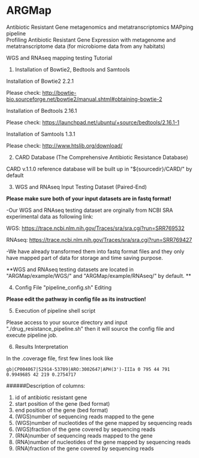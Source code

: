 # ARGMap
Antibiotic Resistant Gene metagenomics and metatranscriptomics MAPping pipeline  
Profiling Antibiotic Resistant Gene Expression with metagenome and metatranscriptome data (for microbiome data from any habitats)

WGS and RNAseq mapping testing Tutorial

1. Installation of Bowtie2, Bedtools and Samtools 

  Installation of Bowtie2 2.2.1
  
  Please check: http://bowtie-bio.sourceforge.net/bowtie2/manual.shtml#obtaining-bowtie-2
  
  Installation of Bedtools 2.16.1

  Please check: https://launchpad.net/ubuntu/+source/bedtools/2.16.1-1

  Installation of Samtools 1.3.1

  Please check: http://www.htslib.org/download/
  

2. CARD Database (The Comprehensive Antibiotic Resistance Database)
  
  CARD v.1.1.0 reference database will be built up in "${sourcedir}/CARD/" by default


3.  WGS and RNAseq Input Testing Dataset (Paired-End)

  **Please make sure both of your input datasets are in fastq format!**
  
  -Our WGS and RNAseq testing dataset are orginally from NCBI SRA experimental data as following link: 
  
  WGS: https://trace.ncbi.nlm.nih.gov/Traces/sra/sra.cgi?run=SRR769532
  
  RNAseq: https://trace.ncbi.nlm.nih.gov/Traces/sra/sra.cgi?run=SRR769427
  
  -We have already transformed them into fastq format files and they only have mapped part of data for storage and time saving purpose.
  
  **WGS and RNAseq testing datasets are located in  "ARGMap/example/WGS/" and "ARGMap/example/RNAseq/" by default. **
  


4. Config File "pipeline_config.sh" Editing

  **Please edit the pathway in config file as its instruction!**
  
5. Execution of pipeline shell script

  Please access to your source directory and input "./drug_resistance_pipeline.sh" then it will source the config file and execute pipeline job. 

6. Results Interpretation
  

  In the .coverage file, first few lines look like 
```
gb|CP004067|52914-53709|ARO:3002647|APH(3')-IIIa 0 795 44 791 0.9949685 42 219 0.2754717

```

######Description of columns:
  1. id of antibiotic resistant gene
  2. start position of the gene (bed format)
  3. end position of the gene (bed format)
  4. (WGS)number of sequencing reads mapped to the gene
  5. (WGS)number of nucleotides of the gene mapped by sequencing reads
  6. (WGS)fraction of the gene covered by sequencing reads
  7. (RNA)number of sequencing reads mapped to the gene
  8. (RNA)number of nucleotides of the gene mapped by sequencing reads
  9. (RNA)fraction of the gene covered by sequencing reads

